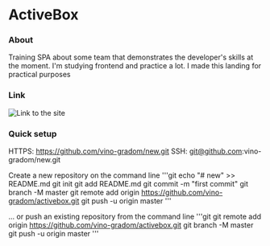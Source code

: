 # ActiveBox

### About
Training SPA about some team that demonstrates the developer's skills at the moment.
I'm studying frontend and practice a lot. I made this landing for practical purposes

### Link
![Link to the site](https://vino-gradom.github.io/activebox/)

### Quick setup
HTTPS: https://github.com/vino-gradom/new.git
SSH: git@github.com:vino-gradom/new.git

Create a new repository on the command line
'''git
echo "# new" >> README.md
git init
git add README.md
git commit -m "first commit"
git branch -M master
git remote add origin https://github.com/vino-gradom/activebox.git
git push -u origin master
'''

... or push an existing repository from the command line
'''git
git remote add origin https://github.com/vino-gradom/activebox.git
git branch -M master
git push -u origin master
'''
